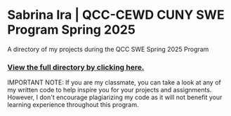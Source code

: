 # Sabrina Ira | QCC-CEWD CUNY SWE Program Spring 2025
A directory of my projects during the QCC SWE Spring 2025 Program

### [View the full directory by clicking here.](https://sabrinaira.github.io/qcc/)

IMPORTANT NOTE: If you are my classmate, you can take a look at any of my written code to help inspire you for your projects and assignments. However, I don't encourage plagiarizing my code as it will not benefit your learning experience throughout this program. 
